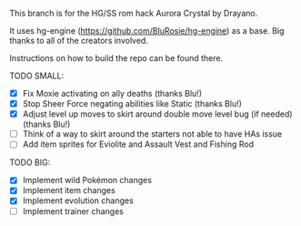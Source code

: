 This branch is for the HG/SS rom hack Aurora Crystal by Drayano.

It uses hg-engine (https://github.com/BluRosie/hg-engine) as a base. Big thanks to all of the creators involved.

Instructions on how to build the repo can be found there.

TODO SMALL:
- [x] Fix Moxie activating on ally deaths (thanks Blu!)
- [x] Stop Sheer Force negating abilities like Static (thanks Blu!)
- [x] Adjust level up moves to skirt around double move level bug (if needed) (thanks Blu!)
- [ ] Think of a way to skirt around the starters not able to have HAs issue
- [ ] Add item sprites for Eviolite and Assault Vest and Fishing Rod

TODO BIG:
- [x] Implement wild Pokémon changes
- [x] Implement item changes
- [x] Implement evolution changes
- [ ] Implement trainer changes